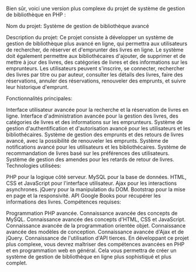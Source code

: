 Bien sûr, voici une version plus complexe du projet de système de gestion de bibliothèque en PHP :

Nom du projet: Système de gestion de bibliothèque avancé

Description du projet: Ce projet consiste à développer un système de gestion de bibliothèque plus avancé en ligne, qui permettra aux utilisateurs de rechercher, de réserver et d'emprunter des livres en ligne. Le système doit également permettre aux bibliothécaires d'ajouter, de supprimer et de mettre à jour des livres, des catégories de livres et des informations sur les emprunteurs. Les utilisateurs peuvent s'inscrire, se connecter, rechercher des livres par titre ou par auteur, consulter les détails des livres, faire des réservations, annuler des réservations, renouveler des emprunts, et suivre leur historique d'emprunt.

Fonctionnalités principales:

Interface utilisateur avancée pour la recherche et la réservation de livres en ligne.
Interface d'administration avancée pour la gestion des livres, des catégories de livres et des informations sur les emprunteurs.
Système de gestion d'authentification et d'autorisation avancé pour les utilisateurs et les bibliothécaires.
Système de gestion des emprunts et des retours de livres avancé, avec la possibilité de renouveler les emprunts.
Système de notifications avancé pour les utilisateurs et les bibliothécaires.
Système de recommandation de livres basé sur les préférences des utilisateurs.
Système de gestion des amendes pour les retards de retour de livres.
Technologies utilisées:

PHP pour la logique côté serveur.
MySQL pour la base de données.
HTML, CSS et JavaScript pour l'interface utilisateur.
Ajax pour les interactions asynchrones.
jQuery pour la manipulation du DOM.
Bootstrap pour la mise en page et la responsivité.
API Google Books pour récupérer les informations des livres.
Compétences requises:

Programmation PHP avancée.
Connaissance avancée des concepts de MySQL.
Connaissance avancée des concepts d'HTML, CSS et JavaScript.
Connaissance avancée de la programmation orientée objet.
Connaissance avancée des modèles de conception.
Connaissance avancée d'Ajax et de jQuery.
Connaissance de l'utilisation d'API tierces.
En développant ce projet plus complexe, vous devrez maîtriser des compétences avancées en PHP et en programmation web en général. Cela vous permettra de créer un système de gestion de bibliothèque en ligne plus sophistiqué et plus complet.
